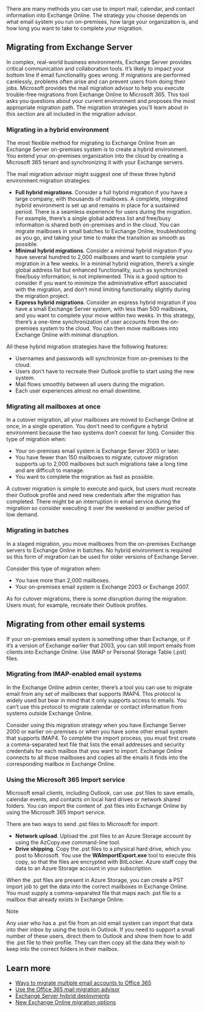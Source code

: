 There are many methods you can use to import mail, calendar, and contact information into Exchange Online. The strategy you choose depends on what email system you run on-premises, how large your organization is, and how long you want to take to complete your migration.

## Migrating from Exchange Server

In complex, real-world business environments, Exchange Server provides critical communication and collaboration tools. It’s likely to impact your bottom line if email functionality goes wrong. If migrations are performed carelessly, problems often arise and can prevent users from doing their jobs. 
Microsoft provides the mail migration advisor to help you execute trouble-free migrations from Exchange Online to Microsoft 365. This tool asks you questions about your current environment and proposes the most appropriate migration path. The migration strategies you’ll learn about in this section are all included in the migration advisor.

### Migrating in a hybrid environment

The most flexible method for migrating to Exchange Online from an Exchange Server on-premises system is to create a hybrid environment. You extend your on-premises organization into the cloud by creating a Microsoft 365 tenant and synchronizing it with your Exchange servers.

The mail migration advisor might suggest one of these three hybrid environment migration strategies:

- **Full hybrid migrations**. Consider a full hybrid migration if you have a large company, with thousands of mailboxes. A complete, integrated hybrid environment is set up and remains in place for a sustained period. There is a seamless experience for users during the migration. For example, there’s a single global address list and free/busy information is shared both on-premises and in the cloud. You can migrate mailboxes in small batches to Exchange Online, troubleshooting as you go, and taking your time to make the transition as smooth as possible.
- **Minimal hybrid migrations**. Consider a minimal hybrid migration if you have several hundred to 2,000 mailboxes and want to complete your migration in a few weeks. In a minimal hybrid migration, there’s a single global address list but enhanced functionality, such as synchronized free/busy information, is not implemented. This is a good option to consider if you want to minimize the administrative effort associated with the migration, and don’t mind limiting functionality slightly during the migration project.
- **Express hybrid migrations**. Consider an express hybrid migration if you have a small Exchange Server system, with less than 500 mailboxes, and you want to complete your move within two weeks. In this strategy, there’s a one-time synchronization of user accounts from the on-premises system to the cloud. You can then move mailboxes into Exchange Online with minimal disruption.

All these hybrid migration strategies have the following features:

- Usernames and passwords will synchronize from on-premises to the cloud.
- Users don’t have to recreate their Outlook profile to start using the new system.
- Mail flows smoothly between all users during the migration.
- Each user experiences almost no email downtime.

### Migrating all mailboxes at once

In a cutover migration, all your mailboxes are moved to Exchange Online at once, in a single operation. You don’t need to configure a hybrid environment because the two systems don’t coexist for long. Consider this type of migration when:

- Your on-premises email system is Exchange Server 2003 or later.
- You have fewer than 150 mailboxes to migrate; cutover migration supports up to 2,000 mailboxes but such migrations take a long time and are difficult to manage.
- You want to complete the migration as fast as possible.

A cutover migration is simple to execute and quick, but users must recreate their Outlook profile and need new credentials after the migration has completed. There might be an interruption in email service during the migration so consider executing it over the weekend or another period of low demand.

### Migrating in batches

In a staged migration, you move mailboxes from the on-premises Exchange servers to Exchange Online in batches. No hybrid environment is required so this form of migration can be used for older versions of Exchange Server.

Consider this type of migration when:

- You have more than 2,000 mailboxes.
- Your on-premises email system is Exchange 2003 or Exchange 2007.

As for cutover migrations, there is some disruption during the migration. Users must, for example, recreate their Outlook profiles.

## Migrating from other email systems

If your on-premises email system is something other than Exchange, or if it’s a version of Exchange earlier that 2003, you can still import emails from clients into Exchange Online. Use IMAP or Personal Storage Table (.pst) files.

### Migrating from IMAP-enabled email systems

In the Exchange Online admin center, there’s a tool you can use to migrate email from any set of mailboxes that supports IMAP4. This protocol is widely used but bear in mind that it only supports access to emails. You can’t use this protocol to migrate calendar or contact information from systems outside Exchange Online.

Consider using this migration strategy when you have Exchange Server 2000 or earlier on-premises or when you have some other email system that supports IMAP4. To complete the import process, you must first create a comma-separated text file that lists the email addresses and security credentials for each mailbox that you want to import. Exchange Online connects to all those mailboxes and copies all the emails it finds into the corresponding mailbox in Exchange Online.

### Using the Microsoft 365 Import service

Microsoft email clients, including Outlook, can use .pst files to save emails, calendar events, and contacts on local hard drives or network shared folders. You can import the content of .pst files into Exchange Online by using the Microsoft 365 Import service.

There are two ways to send .pst files to Microsoft for import:

- **Network upload**. Upload the .pst files to an Azure Storage account by using the AzCopy.exe command-line tool.
- **Drive shipping**. Copy the .pst files to a physical hard drive, which you post to Microsoft. You use the **WAImportExport.exe** tool to execute this copy, so that the files are encrypted with BitLocker. Azure staff copy the data to an Azure Storage account in your subscription.

When the .pst files are present in Azure Storage, you can create a PST import job to get the data into the correct mailboxes in Exchange Online. You must supply a comma-separated file that maps each .pst file to a mailbox that already exists in Exchange Online.

> [!NOTE]
> Any user who has a .pst file from an old email system can import that data into their inbox by using the tools in Outlook. If you need to support a small number of these users, direct them to Outlook and show them how to add the .pst file to their profile. They can then copy all the data they wish to keep into the correct folders in their mailbox. 
> 

## Learn more

- [Ways to migrate multiple email accounts to Office 365](/exchange/mailbox-migration/mailbox-migration?azure-portal=true)
- [Use the Office 365 mail migration advisor](/exchange/mail-migration-jump?azure-portal=true)
- [Exchange Server hybrid deployments](/exchange/exchange-hybrid?azure-portal=true)
- [New Exchange Online migration options](https://techcommunity.microsoft.com/t5/exchange-team-blog/new-exchange-online-migration-options/ba-p/606109?azure-portal=true)
